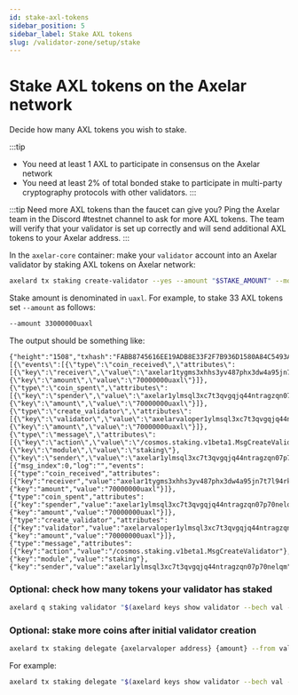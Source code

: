 ```yaml
---
id: stake-axl-tokens
sidebar_position: 5
sidebar_label: Stake AXL tokens
slug: /validator-zone/setup/stake
---
```


# Stake AXL tokens on the Axelar network

Decide how many AXL tokens you wish to stake.

:::tip
* You need at least 1 AXL to participate in consensus on the Axelar network
* You need at least 2% of total bonded stake to participate in multi-party cryptography protocols with other validators.
:::

:::tip
Need more AXL tokens than the faucet can give you?  Ping the Axelar team in the Discord #testnet channel to ask for more AXL tokens. The team will verify that your validator is set up correctly and will send additional AXL tokens to your Axelar address.
:::

In the `axelar-core` container: make your `validator` account into an Axelar validator by staking AXL tokens on Axelar network:

```bash
axelard tx staking create-validator --yes --amount "$STAKE_AMOUNT" --moniker "my_awesome_moniker" --commission-rate="0.10" --commission-max-rate="0.20" --commission-max-change-rate="0.01" --min-self-delegation="1" --pubkey="$(axelard tendermint show-validator)" --from validator -b block
```

Stake amount is denominated in `uaxl`.
For example, to stake 33 AXL tokens set `--amount` as follows:
```bash
--amount 33000000uaxl
```

The output should be something like:
```
{"height":"1508","txhash":"FABB8745616EE19ADB8E33F2F7B936D1580A84C5493A06A36DF9CC28C2A57A17","codespace":"","code":0,"data":"0A2C0A2A2F636F736D6F732E7374616B696E672E763162657461312E4D736743726561746556616C696461746F72","raw_log":"[{\"events\":[{\"type\":\"coin_received\",\"attributes\":[{\"key\":\"receiver\",\"value\":\"axelar1tygms3xhhs3yv487phx3dw4a95jn7t7l94rkyz\"},{\"key\":\"amount\",\"value\":\"70000000uaxl\"}]},{\"type\":\"coin_spent\",\"attributes\":[{\"key\":\"spender\",\"value\":\"axelar1ylmsql3xc7t3qvgqjq44ntragzqn07p70nelqm\"},{\"key\":\"amount\",\"value\":\"70000000uaxl\"}]},{\"type\":\"create_validator\",\"attributes\":[{\"key\":\"validator\",\"value\":\"axelarvaloper1ylmsql3xc7t3qvgqjq44ntragzqn07p70j06j5\"},{\"key\":\"amount\",\"value\":\"70000000uaxl\"}]},{\"type\":\"message\",\"attributes\":[{\"key\":\"action\",\"value\":\"/cosmos.staking.v1beta1.MsgCreateValidator\"},{\"key\":\"module\",\"value\":\"staking\"},{\"key\":\"sender\",\"value\":\"axelar1ylmsql3xc7t3qvgqjq44ntragzqn07p70nelqm\"}]}]}]","logs":[{"msg_index":0,"log":"","events":[{"type":"coin_received","attributes":[{"key":"receiver","value":"axelar1tygms3xhhs3yv487phx3dw4a95jn7t7l94rkyz"},{"key":"amount","value":"70000000uaxl"}]},{"type":"coin_spent","attributes":[{"key":"spender","value":"axelar1ylmsql3xc7t3qvgqjq44ntragzqn07p70nelqm"},{"key":"amount","value":"70000000uaxl"}]},{"type":"create_validator","attributes":[{"key":"validator","value":"axelarvaloper1ylmsql3xc7t3qvgqjq44ntragzqn07p70j06j5"},{"key":"amount","value":"70000000uaxl"}]},{"type":"message","attributes":[{"key":"action","value":"/cosmos.staking.v1beta1.MsgCreateValidator"},{"key":"module","value":"staking"},{"key":"sender","value":"axelar1ylmsql3xc7t3qvgqjq44ntragzqn07p70nelqm"}]}]}],"info":"","gas_wanted":"200000","gas_used":"144641","tx":null,"timestamp":""}
```

### Optional: check how many tokens your validator has staked

```bash
axelard q staking validator "$(axelard keys show validator --bech val -a)" | grep tokens
```

### Optional: stake more coins after initial validator creation

```bash
axelard tx staking delegate {axelarvaloper address} {amount} --from validator -y
```

For example:

```bash
axelard tx staking delegate "$(axelard keys show validator --bech val -a)" "100000000uaxl" --from validator -y
```
